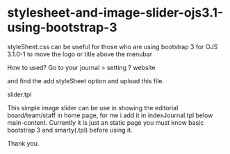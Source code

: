 # stylesheet-and-image-slider-ojs3.1-using-bootstrap-3


styleSheet.css
can be useful for those who are using bootstrap 3 for OJS 3.1.0-1
to move the logo or title above the menubar

How to used?
Go to your journal > setting ? website

 and find the add styleSheet option and upload this file.

 slider.tpl

This simple image slider can be use in showing the editorial board/team/staff in home page, for me i add it in indexJournal.tpl below main-content. Currently it is just an static page you must know basic bootstrap 3 and smarty(.tpl) before using it.

Thank you.